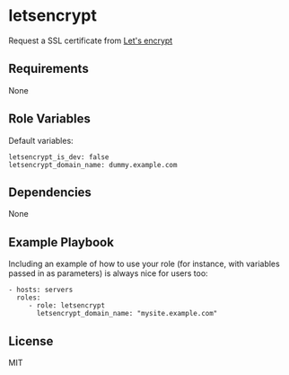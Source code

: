 letsencrypt
=========

Request a SSL certificate from [Let's encrypt](https://letsencrypt.org/)

Requirements
------------

None

Role Variables
--------------

Default variables:

    letsencrypt_is_dev: false
    letsencrypt_domain_name: dummy.example.com

Dependencies
------------

None

Example Playbook
----------------

Including an example of how to use your role (for instance, with variables passed in as parameters) is always nice for users too:

    - hosts: servers
      roles:
         - role: letsencrypt
           letsencrypt_domain_name: "mysite.example.com"

License
-------

MIT
